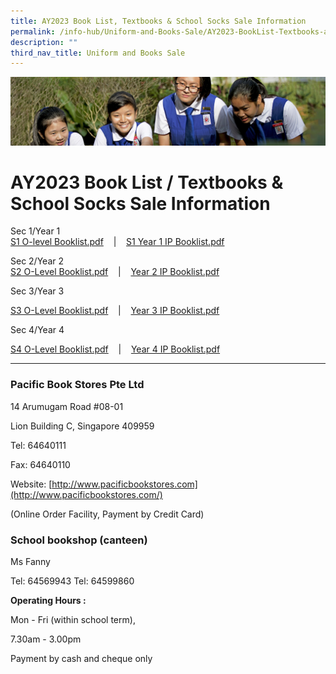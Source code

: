 ```yaml
---
title: AY2023 Book List, Textbooks & School Socks Sale Information
permalink: /info-hub/Uniform-and-Books-Sale/AY2023-BookList-Textbooks-and-School-Socks-Sale-Information/
description: ""
third_nav_title: Uniform and Books Sale
---
```

![](/images/Learning-@-St-Nicks_v2.jpg)


AY2023 Book List / Textbooks & School Socks Sale Information
============================================================


Sec 1/Year 1  
[S1 O-level Booklist.pdf](https://chijstnicholasgirls.moe.edu.sg/qql/slot/u570/School%20Info%20Hub/2023%20Booklist%20(Sec)/Sec%201%20O-Level%20booklist.pdf)    |    [S1 Year 1 IP Booklist.pdf](https://chijstnicholasgirls.moe.edu.sg/qql/slot/u570/School%20Info%20Hub/2023%20Booklist%20(Sec)/Year%201%20IP%20booklist.pdf)  
  
Sec 2/Year 2  
[S2 O-Level Booklist.pdf](https://chijstnicholasgirls.moe.edu.sg/qql/slot/u570/School%20Info%20Hub/2023%20Booklist%20(Sec)/Sec%202%20O-Level%20booklist.pdf)    |    [Year 2 IP Booklist.pdf](https://chijstnicholasgirls.moe.edu.sg/qql/slot/u570/School%20Info%20Hub/2023%20Booklist%20(Sec)/Year%202%20IP%20booklist.pdf)  
  
Sec 3/Year 3

[S3 O-Level Booklist.pdf](https://chijstnicholasgirls.moe.edu.sg/qql/slot/u570/School%20Info%20Hub/2023%20Booklist%20(Sec)/Sec%203%20O-Level%20booklist.pdf)    |    [Year 3 IP Booklist.pdf](https://chijstnicholasgirls.moe.edu.sg/qql/slot/u570/School%20Info%20Hub/2023%20Booklist%20(Sec)/Year%203%20IP%20booklist.pdf)

  

Sec 4/Year 4

[S4 O-Level Booklist.pdf](https://chijstnicholasgirls.moe.edu.sg/qql/slot/u570/School%20Info%20Hub/2023%20Booklist%20(Sec)/Sec%204%20O-Level%20booklist.pdf)    |    [Year 4 IP Booklist.pdf](https://chijstnicholasgirls.moe.edu.sg/qql/slot/u570/School%20Info%20Hub/2023%20Booklist%20(Sec)/Year%204%20IP%20booklist.pdf)

  

  

---

### Pacific Book Stores Pte Ltd

14 Arumugam Road #08-01

Lion Building C, Singapore 409959

  

Tel: 64640111

Fax: 64640110

Website: [http://www.pacificbookstores.com](http://www.pacificbookstores.com/)

(Online Order Facility, Payment by Credit Card)

  

### School bookshop (canteen)

Ms Fanny

Tel: 64569943 Tel: 64599860

  

**Operating Hours :**

Mon - Fri (within school term),

7.30am - 3.00pm

Payment by cash and cheque only